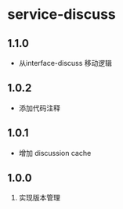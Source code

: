 # service-discuss

## 1.1.0
- 从interface-discuss 移动逻辑

## 1.0.2
- 添加代码注释


## 1.0.1
- 增加 discussion cache

## 1.0.0
1. 实现版本管理
